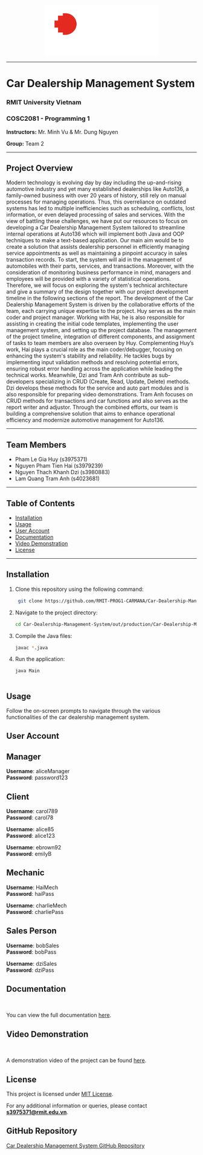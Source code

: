 <p align="center">
  <img src="RMIT_logo/RMIT_University_Logo.png" alt="RMIT Logo" width="300" height="auto">
</p>

<hr>

# Car Dealership Management System
### RMIT University Vietnam
### COSC2081 - Programming 1
**Instructors:** Mr. Minh Vu & Mr. Dung Nguyen

**Group:** Team 2

<hr>

## Project Overview
<p>Modern technology is evolving day by day including the up-and-rising automotive industry and yet many established dealerships like Auto136, a family-owned business with over 20 years of history, still rely on manual processes for managing operations. Thus, this overreliance on outdated systems has led to multiple inefficiencies such as scheduling, conflicts, lost information, or even delayed processing of sales and services. With the view of battling these challenges, we have put our resources to focus on developing a Car Dealership Management System tailored to streamline internal operations at Auto136 which will implement both Java and OOP techniques to make a text-based application.
Our main aim would be to create a solution that assists dealership personnel in efficiently managing service appointments as well as maintaining a pinpoint accuracy in sales transaction records. To start, the system will aid in the management of automobiles with their parts, services, and transactions. Moreover, with the consideration of monitoring business performance in mind, managers and employees will be provided with a variety of statistical operations. Therefore, we will focus on exploring the system's technical architecture and give a summary of the design together with our project development timeline in the following sections of the report.
The development of the Car Dealership Management System is driven by the collaborative efforts of the team, each carrying unique expertise to the project. Huy serves as the main coder and project manager. Working with Hai, he is also responsible for assisting in creating the initial code templates, implementing the user management system, and setting up the project database. The management of the project timeline, integration of different components, and assignment of tasks to team members are also overseen by Huy. Complementing Huy’s work, Hai plays a crucial role as the main coder/debugger, focusing on enhancing the system's stability and reliability. He tackles bugs by implementing input validation methods and resolving potential errors, ensuring robust error handling across the application while leading the technical works. Meanwhile, Dzi and Tram Anh contribute as sub-developers specializing in CRUD (Create, Read, Update, Delete) methods. Dzi develops these methods for the service and auto part modules and is also responsible for preparing video demonstrations. Tram Anh focuses on CRUD methods for transactions and car functions and also serves as the report writer and adjustor. Through the combined efforts, our team is building a comprehensive solution that aims to enhance operational efficiency and modernize automotive management for Auto136. 
</p>

<hr>

## Team Members
- Pham Le Gia Huy (s3975371)
- Nguyen Pham Tien Hai (s3979239)
- Nguyen Thach Khanh Dzi (s3980883)
- Lam Quang Tram Anh (s4023681)

<hr>

## Table of Contents
- [Installation](#installation)
- [Usage](#usage)
- [User Account](#useraccount)
- [Documentation](#documentation)
- [Video Demonstration](#video-demonstration)
- [License](#license)

<hr>

<h2 id="installation"> Installation </h2>

1. Clone this repository using the following command:
   ```bash
    git clone https://github.com/RMIT-PROG1-CARMANA/Car-Dealership-Management-System

2. Navigate to the project directory:
   ```bash
   cd Car-Dealership-Management-System/out/production/Car-Dealership-Management-System

3. Compile the Java files:
   ```bash
   javac *.java

4. Run the application:
   ```bash
   java Main



<h2 id="usage">Usage</h2>

<p>Follow the on-screen prompts to navigate through the various functionalities of the car dealership management system.</p>


<h2 id="useraccount">User Account</h2>

## Manager
**Username**: aliceManager  
**Password**: password123

## Client
**Username**: carol789  
**Password**: carol78

**Username**: alice85  
**Password**: alice123

**Username**: ebrown92  
**Password**: emilyB

## Mechanic
**Username**: HaiMech  
**Password**: haiPass

**Username**: charlieMech  
**Password**: charliePass

## Sales Person
**Username**: bobSales  
**Password**: bobPass

**Username**: dziSales  
**Password**: dziPass


<h2 id="documentation">Documentation</h2><br>

You can view the full documentation [here](https://docs.google.com/document/d/1h8TlfPHYGuv-r4O6T3_COMHmVhv3RUYB0CAX34bX7X8/edit).



<h2 id="video-demonstration">Video Demonstration</h2><br>

A demonstration video of the project can be found [here](https://youtu.be/3Pvw2FWVWIk).


<h2 id="license">License</h2>

This project is licensed under [MIT License](LICENSE.md).



For any additional information or queries, please contact **s3975371@rmit.edu.vn**.

## GitHub Repository
[Car Dealership Management System GitHub Repository](https://github.com/RMIT-PROG1-CARMANA/Car-Dealership-Management-System)






